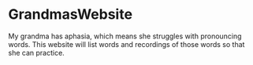 # GrandmasWebsite
My grandma has aphasia, which means she struggles with pronouncing words. This website will list words and recordings of those words so that she can practice.
